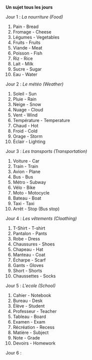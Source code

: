 **Un sujet tous les jours**

Jour 1 : *La nourriture (Food)*
1. Pain - Bread
2. Fromage - Cheese
3. Légumes - Vegetables
4. Fruits - Fruits
5. Viande - Meat
6. Poisson - Fish
7. Riz - Rice
8. Lait - Milk
9. Sucre - Sugar
10. Eau - Water

Jour 2 : *Le météo (Weather)*
1. Soleil - Sun
2. Pluie - Rain
3. Neige - Snow
4. Nuage - Cloud
5.  Vent - Wind
6. Température - Temperature
7. Chaud - Hot
8. Froid - Cold 
9. Orage - Storm
10. Éclair - Lighting

Jour 3 : *Les transports (Transportation)*
1. Voiture - Car
2. Train - Train
3. Avion - Plane
4. Bus - Bus
5. Métro - Subway
6. Vélo - Bike
7. Moto - Motocycle 
8. Bateau - Boat
9. Taxi - Taxi
10. Arrêt - Stop (Bus stop)

Jour 4 :  *Les vêtements (Cloathing)*
1. T-Shirt - T-shirt
2. Pantalon - Pants
3. Robe - Dress
4. Chaussures - Shoes
5. Chapeau - Hat
6. Manteau - Coat
7. Écharpe - Scarf
8. Gants - Gloves
9. Short - Shorts
10. Chaussettes - Socks

Jour 5 : *L'ecole (School)*
1. Cahier - Notebook
2. Bureau - Desk
3. Élève - Student
4. Professeur - Teacher
5. Tableau - Board
6. Examen - Exam
7. Récréation - Recess
8. Matière - Subject
9. Note - Grade
10. Devoirs - Homework

Jour 6 :